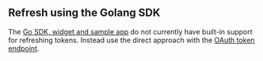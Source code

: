 ## Refresh using the Golang SDK

The [Go SDK, widget and sample app](https://github.com/okta/okta-idx-golang)
do not currently have built-in support for refreshing tokens. Instead use
the direct approach with the [OAuth token endpoint](#refresh-using-the-oauth-token-endpoint).
